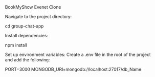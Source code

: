 BookMyShow Evenet Clone 

Navigate to the project directory:

cd group-chat-app

Install dependencies:

npm install

Set up environment variables: Create a .env file in the root of the project and add the following:

PORT=3000 MONGODB_URI=mongodb://localhost:27017/db_Name
